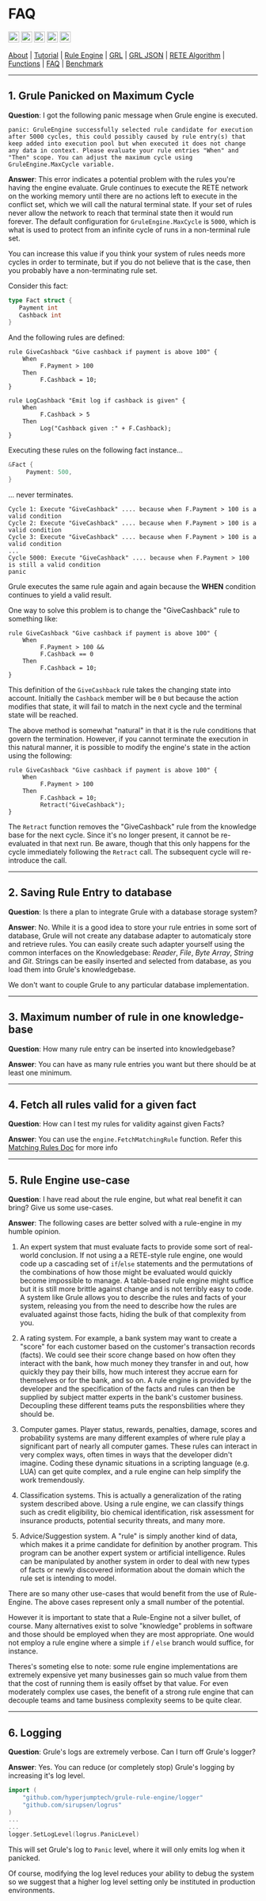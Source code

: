 # FAQ

<a href="FAQ_cn.md"><img src="https://github.com/lipis/flag-icons/blob/main/flags/4x3/cn.svg?raw=true" alt="FAQ_cn" width="22"/></a>
<a href="FAQ_de.md"><img src="https://github.com/lipis/flag-icons/blob/main/flags/4x3/de.svg?raw=true" alt="FAQ_de" width="22"/></a>
<a href="FAQ_gb.md"><img src="https://github.com/lipis/flag-icons/blob/main/flags/4x3/gb.svg?raw=true" alt="FAQ_gb" width="22"/></a>
<a href="FAQ_id.md"><img src="https://github.com/lipis/flag-icons/blob/main/flags/4x3/id.svg?raw=true" alt="FAQ_id" width="22"/></a>
<a href="FAQ_in.md"><img src="https://github.com/lipis/flag-icons/blob/main/flags/4x3/in.svg?raw=true" alt="FAQ_in" width="22"/></a>

[About](About_de.md) | [Tutorial](Tutorial_de.md) | [Rule Engine](RuleEngine_de.md) | [GRL](GRL_de.md) | [GRL JSON](GRL_JSON_de.md) | [RETE Algorithm](RETE_de.md) | [Functions](Function_de.md) | [FAQ](FAQ_de.md) | [Benchmark](Benchmarking_de.md)

---

## 1. Grule Panicked on Maximum Cycle

**Question**: I got the following panic message when Grule engine is executed.

```Shell
panic: GruleEngine successfully selected rule candidate for execution after 5000 cycles, this could possibly caused by rule entry(s) that keep added into execution pool but when executed it does not change any data in context. Please evaluate your rule entries "When" and "Then" scope. You can adjust the maximum cycle using GruleEngine.MaxCycle variable.
```

**Answer**: This error indicates a potential problem with the rules you're
having the engine evaluate. Grule continues to execute the RETE network on the
working memory until there are no actions left to execute in the conflict set,
which we will call the natural terminal state.  If your set of rules never
allow the network to reach that terminal state then it would run forever.  The
default configuration for `GruleEngine.MaxCycle` is `5000`, which is what is
used to protect from an infinite cycle of runs in a non-terminal rule set.

You can increase this value if you think your system of rules needs more cycles
in order to terminate, but if you do not believe that is the case, then you
probably have a non-terminating rule set.

Consider this fact:

```go
type Fact struct {
   Payment int
   Cashback int
}
```

And the following rules are defined:

```Shell
rule GiveCashback "Give cashback if payment is above 100" {
    When 
         F.Payment > 100
    Then
         F.Cashback = 10;
}

rule LogCashback "Emit log if cashback is given" {
    When 
         F.Cashback > 5
    Then
         Log("Cashback given :" + F.Cashback);
}
```

Executing these rules on the following fact instance...

```go
&Fact {
     Payment: 500,
}
```

... never terminates. 

```
Cycle 1: Execute "GiveCashback" .... because when F.Payment > 100 is a valid condition
Cycle 2: Execute "GiveCashback" .... because when F.Payment > 100 is a valid condition
Cycle 3: Execute "GiveCashback" .... because when F.Payment > 100 is a valid condition
...
Cycle 5000: Execute "GiveCashback" .... because when F.Payment > 100 is still a valid condition
panic
```

Grule executes the same rule again and again because the **WHEN** condition
continues to yield a valid result.

One way to solve this problem is to change the "GiveCashback" rule to something
like:

```Shell
rule GiveCashback "Give cashback if payment is above 100" {
    When 
         F.Payment > 100 &&
         F.Cashback == 0
    Then
         F.Cashback = 10;
}
```

This definition of the `GiveCashback` rule takes the changing state into
account.  Initially the `Cashback` member will be `0` but because the action
modifies that state, it will fail to match in the next cycle and the terminal
state will be reached.

The above method is somewhat "natural" in that it is the rule conditions that
govern the termination. However, if you cannot terminate the execution in this
natural manner, it is possible to modify the engine's state in the action using
the following:

```Shell
rule GiveCashback "Give cashback if payment is above 100" {
    When 
         F.Payment > 100
    Then
         F.Cashback = 10;
         Retract("GiveCashback");
}
```

The `Retract` function removes the "GiveCashback" rule from the knowledge base
for the next cycle. Since it's no longer present, it cannot be re-evaluated in
that next run. Be aware, though that this only happens for the cycle immediately
following the `Retract` call.  The subsequent cycle will re-introduce the call.

---

## 2. Saving Rule Entry to database

**Question**: Is there a plan to integrate Grule with a database storage system?

**Answer**: No. While it is a good idea to store your rule entries in some sort
of database, Grule will not create any database adapter to automaticaly store
and retrieve rules.  You can easily create such adapter yourself using the
common interfaces on the Knowledgebase: *Reader*, *File*, *Byte Array*, *String*
and *Git*. Strings can be easily inserted and selected from database, as you
load them into Grule's knowledgebase. 

We don't want to couple Grule to any particular database implementation.

---

## 3. Maximum number of rule in one knowledge-base

**Question**: How many rule entry can be inserted into knowledgebase?

**Answer**: You can have as many rule entries you want but there should be at
least one minimum.

---

## 4. Fetch all rules valid for a given fact

**Question**: How can I test my rules for validity against given Facts?

**Answer**: You can use the `engine.FetchMatchingRule` function. Refer this
[Matching Rules Doc](MatchingRules_de.md) for more info

---

## 5. Rule Engine use-case

**Question**: I have read about the rule engine, but what real benefit it can bring? Give us some use-cases.

**Answer**: The following cases are better solved with a rule-engine in my humble opinion.

1. An expert system that must evaluate facts to provide some sort of real-world
   conclusion. If not using a a RETE-style rule engine, one would code up a
   cascading set of `if`/`else` statements and the permutations of the
   combinations of how those might be evaluated would quickly become impossible
   to manage.  A table-based rule engine might suffice but it is still more
   brittle against change and is not terribly easy to code. A system like Grule
   allows you to describe the rules and facts of your system, releasing you from
   the need to describe how the rules are evaluated against those facts, hiding
   the bulk of that complexity from you.

2. A rating system. For example, a bank system may want to create a "score" for
   each customer based on the customer's transaction records (facts).  We could
   see their score change based on how often they interact with the bank, how
   much money they transfer in and out, how quickly they pay their bills, how
   much interest they accrue earn for themselves or for the bank, and so on. A
   rule engine is provided by the developer and the specification of the facts
   and rules can then be supplied by subject matter experts in the bank's
   customer business. Decoupling these different teams puts the responsbilities
   where they should be.

3. Computer games. Player status, rewards, penalties, damage, scores and
   probability systems are many different examples of where rule play a
   significant part of nearly all computer games. These rules can interact in
   very complex ways, often times in ways that the developer didn't imagine.
   Coding these dynamic situations in a scripting language (e.g. LUA) can get
   quite complex, and a rule engine can help simplify the work tremendously.

4. Classification systems. This is actually a generalization of the rating
   system described above.  Using a rule engine, we can classify things such as
   credit eligibility, bio chemical identification, risk assessment for
   insurance products, potential security threats, and many more.

5. Advice/Suggestion system. A "rule" is simply another kind of data, which
   makes it a prime candidate for definition by another program.  This program
   can be another expert system or artificial intelligence.  Rules can be
   manipulated by another system in order to deal with new types of facts or
   newly discovered information about the domain which the rule set is intending
   to model.

There are so many other use-cases that would benefit from the use of
Rule-Engine. The above cases represent only a small number of the potential. 

However it is important to state that a Rule-Engine not a silver bullet, of
course.  Many alternatives exist to solve "knowledge" problems in software and
those should be employed when they are most appropriate. One would not employ a
rule engine where a simple `if` / `else` branch would suffice, for instance.

Theres's someting else to note: some rule engine implementations are extremely
expensive yet many businesses gain so much value from them that the cost of
running them is easily offset by that value.  For even moderately complex use
cases, the benefit of a strong rule engine that can decouple teams and tame
business complexity seems to be quite clear.

---

## 6. Logging

**Question**: Grule's logs are extremely verbose.  Can I turn off Grule's logger?

**Answer**: Yes. You can reduce (or completely stop) Grule's logging by increasing it's log level.

```go
import (
    "github.com/hyperjumptech/grule-rule-engine/logger"
    "github.com/sirupsen/logrus"
)
...
...
logger.SetLogLevel(logrus.PanicLevel)
```

This will set Grule's log to `Panic` level, where it will only emits log when it panicked.

Of course, modifying the log level reduces your ability to debug the system so
we suggest that a higher log level setting only be instituted in production
environments.
